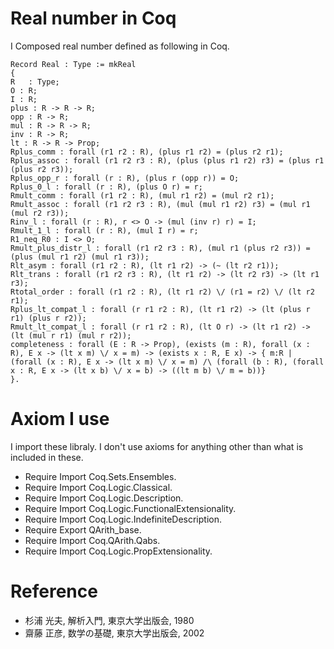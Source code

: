 # Real number in Coq
I Composed real number defined as following in Coq.
```
Record Real : Type := mkReal
{
R   : Type;
O : R;
I : R;
plus : R -> R -> R;
opp : R -> R;
mul : R -> R -> R;
inv : R -> R;
lt : R -> R -> Prop;
Rplus_comm : forall (r1 r2 : R), (plus r1 r2) = (plus r2 r1);
Rplus_assoc : forall (r1 r2 r3 : R), (plus (plus r1 r2) r3) = (plus r1 (plus r2 r3));
Rplus_opp_r : forall (r : R), (plus r (opp r)) = O;
Rplus_0_l : forall (r : R), (plus O r) = r;
Rmult_comm : forall (r1 r2 : R), (mul r1 r2) = (mul r2 r1);
Rmult_assoc : forall (r1 r2 r3 : R), (mul (mul r1 r2) r3) = (mul r1 (mul r2 r3));
Rinv_l : forall (r : R), r <> O -> (mul (inv r) r) = I;
Rmult_1_l : forall (r : R), (mul I r) = r;
R1_neq_R0 : I <> O;
Rmult_plus_distr_l : forall (r1 r2 r3 : R), (mul r1 (plus r2 r3)) = (plus (mul r1 r2) (mul r1 r3));
Rlt_asym : forall (r1 r2 : R), (lt r1 r2) -> (~ (lt r2 r1));
Rlt_trans : forall (r1 r2 r3 : R), (lt r1 r2) -> (lt r2 r3) -> (lt r1 r3);
Rtotal_order : forall (r1 r2 : R), (lt r1 r2) \/ (r1 = r2) \/ (lt r2 r1);
Rplus_lt_compat_l : forall (r r1 r2 : R), (lt r1 r2) -> (lt (plus r r1) (plus r r2));
Rmult_lt_compat_l : forall (r r1 r2 : R), (lt O r) -> (lt r1 r2) -> (lt (mul r r1) (mul r r2));
completeness : forall (E : R -> Prop), (exists (m : R), forall (x : R), E x -> (lt x m) \/ x = m) -> (exists x : R, E x) -> { m:R | (forall (x : R), E x -> (lt x m) \/ x = m) /\ (forall (b : R), (forall x : R, E x -> (lt x b) \/ x = b) -> ((lt m b) \/ m = b))}
}.
```
# Axiom I use
I import these libraly. I don't use axioms for anything other than what is included in these.
- Require Import Coq.Sets.Ensembles.
- Require Import Coq.Logic.Classical.
- Require Import Coq.Logic.Description.
- Require Import Coq.Logic.FunctionalExtensionality.
- Require Import Coq.Logic.IndefiniteDescription.
- Require Export QArith_base.
- Require Import Coq.QArith.Qabs.
- Require Import Coq.Logic.PropExtensionality.
# Reference
- 杉浦 光夫, 解析入門, 東京大学出版会, 1980
- 齋藤 正彦, 数学の基礎, 東京大学出版会, 2002
